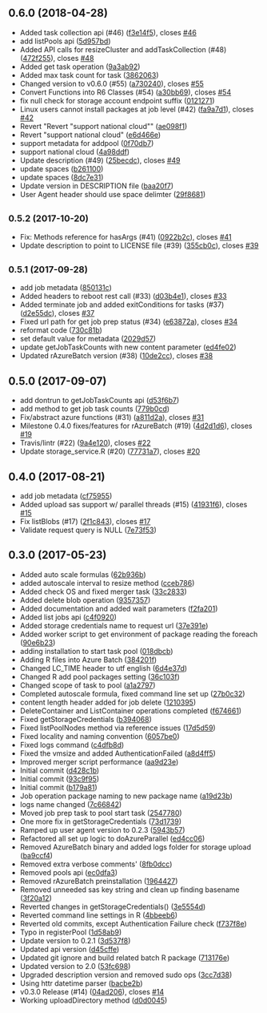 ## 0.6.0 (2018-04-28)

*  Added task collection api (#46) ([f3e14f5](https://github.com/Azure/rAzureBatch/commit/f3e14f5)), closes [#46](https://github.com/Azure/rAzureBatch/issues/46)
* add listPools api ([5d957bd](https://github.com/Azure/rAzureBatch/commit/5d957bd))
* Added API calls for resizeCluster and addTaskCollection (#48) ([472f255](https://github.com/Azure/rAzureBatch/commit/472f255)), closes [#48](https://github.com/Azure/rAzureBatch/issues/48)
* Added get task operation ([9a3ab92](https://github.com/Azure/rAzureBatch/commit/9a3ab92))
* Added max task count for task ([3862063](https://github.com/Azure/rAzureBatch/commit/3862063))
* Changed version to v0.6.0 (#55) ([a730240](https://github.com/Azure/rAzureBatch/commit/a730240)), closes [#55](https://github.com/Azure/rAzureBatch/issues/55)
* Convert Functions into R6 Classes (#54) ([a30bb69](https://github.com/Azure/rAzureBatch/commit/a30bb69)), closes [#54](https://github.com/Azure/rAzureBatch/issues/54)
* fix null check for storage account endpoint suffix ([0121271](https://github.com/Azure/rAzureBatch/commit/0121271))
* Linux users cannot install packages at job level (#42) ([fa9a7d1](https://github.com/Azure/rAzureBatch/commit/fa9a7d1)), closes [#42](https://github.com/Azure/rAzureBatch/issues/42)
* Revert "Revert "support national cloud"" ([ae098f1](https://github.com/Azure/rAzureBatch/commit/ae098f1))
* Revert "support national cloud" ([e6d466e](https://github.com/Azure/rAzureBatch/commit/e6d466e))
* support metadata for addpool ([0f70db7](https://github.com/Azure/rAzureBatch/commit/0f70db7))
* support national cloud ([4a98ddf](https://github.com/Azure/rAzureBatch/commit/4a98ddf))
* Update description (#49) ([25becdc](https://github.com/Azure/rAzureBatch/commit/25becdc)), closes [#49](https://github.com/Azure/rAzureBatch/issues/49)
* update spaces ([b261100](https://github.com/Azure/rAzureBatch/commit/b261100))
* update spaces ([8dc7e31](https://github.com/Azure/rAzureBatch/commit/8dc7e31))
* Update version in DESCRIPTION file ([baa20f7](https://github.com/Azure/rAzureBatch/commit/baa20f7))
* User Agent header should use space delimter ([29f8681](https://github.com/Azure/rAzureBatch/commit/29f8681))



## <small>0.5.2 (2017-10-20)</small>

* Fix: Methods reference for hasArgs (#41) ([0922b2c](https://github.com/Azure/rAzureBatch/commit/0922b2c)), closes [#41](https://github.com/Azure/rAzureBatch/issues/41)
* Update description to point to LICENSE file (#39) ([355cb0c](https://github.com/Azure/rAzureBatch/commit/355cb0c)), closes [#39](https://github.com/Azure/rAzureBatch/issues/39)



## <small>0.5.1 (2017-09-28)</small>

* add job metadata ([850131c](https://github.com/Azure/rAzureBatch/commit/850131c))
* Added headers to reboot rest call (#33) ([d03b4e1](https://github.com/Azure/rAzureBatch/commit/d03b4e1)), closes [#33](https://github.com/Azure/rAzureBatch/issues/33)
* Added terminate job and added exitConditions for tasks (#37) ([d2e55dc](https://github.com/Azure/rAzureBatch/commit/d2e55dc)), closes [#37](https://github.com/Azure/rAzureBatch/issues/37)
* Fixed url path for get job prep status (#34) ([e63872a](https://github.com/Azure/rAzureBatch/commit/e63872a)), closes [#34](https://github.com/Azure/rAzureBatch/issues/34)
* reformat code ([730c81b](https://github.com/Azure/rAzureBatch/commit/730c81b))
* set default value for metadata ([2029d57](https://github.com/Azure/rAzureBatch/commit/2029d57))
* update getJobTaskCounts with new content parameter ([ed4fe02](https://github.com/Azure/rAzureBatch/commit/ed4fe02))
* Updated rAzureBatch version (#38) ([10de2cc](https://github.com/Azure/rAzureBatch/commit/10de2cc)), closes [#38](https://github.com/Azure/rAzureBatch/issues/38)



## 0.5.0 (2017-09-07)

* add dontrun to getJobTaskCounts api ([d53f6b7](https://github.com/Azure/rAzureBatch/commit/d53f6b7))
* add method to get job task counts ([779b0cd](https://github.com/Azure/rAzureBatch/commit/779b0cd))
* Fix/abstract azure functions (#31) ([a811d2a](https://github.com/Azure/rAzureBatch/commit/a811d2a)), closes [#31](https://github.com/Azure/rAzureBatch/issues/31)
* Milestone 0.4.0 fixes/features for rAzureBatch (#19) ([4d2d1d6](https://github.com/Azure/rAzureBatch/commit/4d2d1d6)), closes [#19](https://github.com/Azure/rAzureBatch/issues/19)
* Travis/lintr (#22) ([9a4e120](https://github.com/Azure/rAzureBatch/commit/9a4e120)), closes [#22](https://github.com/Azure/rAzureBatch/issues/22)
* Update storage_service.R (#20) ([77731a7](https://github.com/Azure/rAzureBatch/commit/77731a7)), closes [#20](https://github.com/Azure/rAzureBatch/issues/20)



## 0.4.0 (2017-08-21)

* add job metadata ([cf75955](https://github.com/Azure/rAzureBatch/commit/cf75955))
* Added upload sas support w/ parallel threads (#15) ([41931f6](https://github.com/Azure/rAzureBatch/commit/41931f6)), closes [#15](https://github.com/Azure/rAzureBatch/issues/15)
* Fix listBlobs (#17) ([2f1c843](https://github.com/Azure/rAzureBatch/commit/2f1c843)), closes [#17](https://github.com/Azure/rAzureBatch/issues/17)
* Validate request query is NULL ([7e73f53](https://github.com/Azure/rAzureBatch/commit/7e73f53))



## 0.3.0 (2017-05-23)

* Added auto scale formulas ([62b936b](https://github.com/Azure/rAzureBatch/commit/62b936b))
* added autoscale interval to resize method ([cceb786](https://github.com/Azure/rAzureBatch/commit/cceb786))
* Added check OS and fixed merger task ([33c2833](https://github.com/Azure/rAzureBatch/commit/33c2833))
* Added delete blob operation ([9357357](https://github.com/Azure/rAzureBatch/commit/9357357))
* Added documentation and added wait parameters ([f2fa201](https://github.com/Azure/rAzureBatch/commit/f2fa201))
* Added list jobs api ([c4f0920](https://github.com/Azure/rAzureBatch/commit/c4f0920))
* Added storage credentials name to request url ([37e391e](https://github.com/Azure/rAzureBatch/commit/37e391e))
* Added worker script to get environment of package reading the foreach ([90e6b23](https://github.com/Azure/rAzureBatch/commit/90e6b23))
* adding installation to start task pool ([018dbcb](https://github.com/Azure/rAzureBatch/commit/018dbcb))
* Adding R files into Azure Batch ([384201f](https://github.com/Azure/rAzureBatch/commit/384201f))
* Changed LC_TIME header to utf english ([6d4e37d](https://github.com/Azure/rAzureBatch/commit/6d4e37d))
* Changed R add pool packages setting ([36c103f](https://github.com/Azure/rAzureBatch/commit/36c103f))
* Changed scope of task to pool ([a1a2797](https://github.com/Azure/rAzureBatch/commit/a1a2797))
* Completed autoscale formula, fixed command line set up ([27b0c32](https://github.com/Azure/rAzureBatch/commit/27b0c32))
* content length header added for job delete ([1210395](https://github.com/Azure/rAzureBatch/commit/1210395))
* DeleteContainer and ListContainer operations completed ([f674661](https://github.com/Azure/rAzureBatch/commit/f674661))
* Fixed getStorageCredentials ([b394068](https://github.com/Azure/rAzureBatch/commit/b394068))
* Fixed listPoolNodes method via reference issues ([17d5d59](https://github.com/Azure/rAzureBatch/commit/17d5d59))
* Fixed locality and naming convention ([6057be0](https://github.com/Azure/rAzureBatch/commit/6057be0))
* Fixed logs command ([c4dfb8d](https://github.com/Azure/rAzureBatch/commit/c4dfb8d))
* Fixed the vmsize and added AuthenticationFailed ([a8d4ff5](https://github.com/Azure/rAzureBatch/commit/a8d4ff5))
* Improved merger script performance ([aa9d23e](https://github.com/Azure/rAzureBatch/commit/aa9d23e))
* Initial commit ([d428c1b](https://github.com/Azure/rAzureBatch/commit/d428c1b))
* Initial commit ([93c9f95](https://github.com/Azure/rAzureBatch/commit/93c9f95))
* Initial commit ([b179a81](https://github.com/Azure/rAzureBatch/commit/b179a81))
* Job operation package naming to new package name ([a19d23b](https://github.com/Azure/rAzureBatch/commit/a19d23b))
* logs name changed ([7c66842](https://github.com/Azure/rAzureBatch/commit/7c66842))
* Moved job prep task to pool start task ([2547780](https://github.com/Azure/rAzureBatch/commit/2547780))
* One more fix in getStorageCredentials ([73d1739](https://github.com/Azure/rAzureBatch/commit/73d1739))
* Ramped up user agent version to 0.2.3 ([5943b57](https://github.com/Azure/rAzureBatch/commit/5943b57))
* Refactored all set up logic to doAzureParallel ([ed4cc06](https://github.com/Azure/rAzureBatch/commit/ed4cc06))
* Removed AzureBatch binary and added logs folder for storage upload ([ba9ccf4](https://github.com/Azure/rAzureBatch/commit/ba9ccf4))
* Removed extra verbose comments' ([8fb0dcc](https://github.com/Azure/rAzureBatch/commit/8fb0dcc))
* Removed pools api ([ec0dfa3](https://github.com/Azure/rAzureBatch/commit/ec0dfa3))
* Removed rAzureBatch preinstallation ([1964427](https://github.com/Azure/rAzureBatch/commit/1964427))
* Removed unneeded sas key string and clean up finding basename ([3f20a12](https://github.com/Azure/rAzureBatch/commit/3f20a12))
* Reverted changes in getStorageCredentials() ([3e5554d](https://github.com/Azure/rAzureBatch/commit/3e5554d))
* Reverted command line settings in R ([4bbeeb6](https://github.com/Azure/rAzureBatch/commit/4bbeeb6))
* Reverted old commits, except Authentication Failure check ([f737f8e](https://github.com/Azure/rAzureBatch/commit/f737f8e))
* Typo in registerPool ([1d58ab9](https://github.com/Azure/rAzureBatch/commit/1d58ab9))
* Update version to 0.2.1 ([3d537f8](https://github.com/Azure/rAzureBatch/commit/3d537f8))
* Updated api version ([d45cffe](https://github.com/Azure/rAzureBatch/commit/d45cffe))
* Updated git ignore and build related batch R package ([713176e](https://github.com/Azure/rAzureBatch/commit/713176e))
* Updated version to 2.0 ([53fc698](https://github.com/Azure/rAzureBatch/commit/53fc698))
* Upgraded description version and removed sudo ops ([3cc7d38](https://github.com/Azure/rAzureBatch/commit/3cc7d38))
* Using httr datetime parser ([bacbe2b](https://github.com/Azure/rAzureBatch/commit/bacbe2b))
* v0.3.0 Release  (#14) ([04ad206](https://github.com/Azure/rAzureBatch/commit/04ad206)), closes [#14](https://github.com/Azure/rAzureBatch/issues/14)
* Working uploadDirectory method ([d0d0045](https://github.com/Azure/rAzureBatch/commit/d0d0045))



